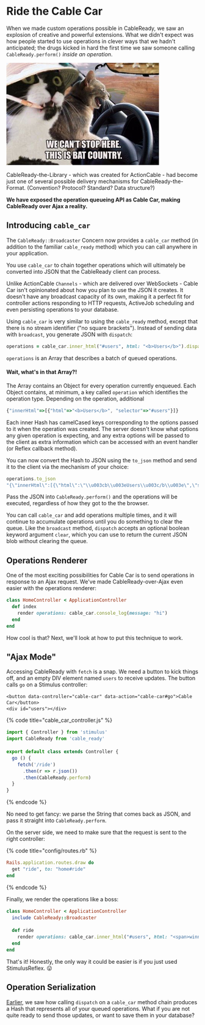 # Ride the Cable Car

When we made custom operations possible in CableReady, we saw an explosion of creative and powerful extensions. What we didn't expect was how people started to use operations in clever ways that we hadn't anticipated; the drugs kicked in hard the first time we saw someone calling `CableReady.perform()` _inside an operation_.

![](.gitbook/assets/bats.jpg)

CableReady-the-Library - which was created for ActionCable - had become just one of several possible delivery mechanisms for CableReady-the-Format. \(Convention? Protocol? Standard? Data structure?\)

**We have exposed the operation queueing API as Cable Car, making CableReady over Ajax a reality.**

## Introducing `cable_car`

The `CableReady::Broadcaster` Concern now provides a `cable_car` method \(in addition to the familiar `cable_ready` method\) which you can call anywhere in your application.

You use `cable_car` to chain together operations which will ultimately be converted into JSON that the CableReady client can process.

Unlike ActionCable `Channels` - which are delivered over WebSockets - Cable Car isn't opinionated about how you plan to use the JSON it creates. It doesn't have any broadcast capacity of its own, making it a perfect fit for controller actions responding to HTTP requests, ActiveJob scheduling and even persisting operations to your database.

Using `cable_car` is very similar to using the `cable_ready` method, except that there is no stream identifier \("no square brackets"\). Instead of sending data with `broadcast`, you generate JSON with `dispatch`:

```ruby
operations = cable_car.inner_html("#users", html: "<b>Users</b>").dispatch
```

`operations` is an Array that describes a batch of queued operations.

#### Wait, what's in that Array?!

The Array contains an Object for every operation currently enqueued. Each Object contains, at minimum, a key called `operation` which identifies the operation type. Depending on the operation, additional 

```javascript
{"innerHtml"=>[{"html"=>"<b>Users</b>", "selector"=>"#users"}]}
```

Each inner Hash has camelCased keys corresponding to the options passed to it when the operation was created. The server doesn't know what options any given operation is expecting, and any extra options will be passed to the client as extra information which can be accessed with an event handler \(or Reflex callback method\).

You can now convert the Hash to JSON using the `to_json` method and send it to the client via the mechanism of your choice:

```ruby
operations.to_json
"{\"innerHtml\":[{\"html\":\"\\u003cb\\u003eUsers\\u003c/b\\u003e\",\"selector\":\"#users\"}]}"
```

Pass the JSON into `CableReady.perform()` and the operations will be executed, regardless of how they got to the the browser.

You can call `cable_car` and add operations multiple times, and it will continue to accumulate operations until you do something to clear the queue. Like the `broadcast` method, `dispatch` accepts an optional boolean keyword argument `clear`, which you can use to return the current JSON blob without clearing the queue.

## Operations Renderer

One of the most exciting possibilities for Cable Car is to send operations in response to an Ajax request. We've made CableReady-over-Ajax even easier with the operations renderer:

```ruby
class HomeController < ApplicationController
  def index
    render operations: cable_car.console_log(message: "hi")
  end
end
```

How cool is that? Next, we'll look at how to put this technique to work.

## "Ajax Mode"

Accessing CableReady with `fetch` is a snap. We need a button to kick things off, and an empty DIV element named `users` to receive updates. The button calls `go` on a Stimulus controller:

```markup
<button data-controller="cable-car" data-action="cable-car#go">Cable Car</button>
<div id="users"></div>
```

{% code title="cable\_car\_controller.js" %}
```javascript
import { Controller } from 'stimulus'
import CableReady from 'cable_ready'

export default class extends Controller {
  go () {
    fetch('/ride')
      .then(r => r.json())
      .then(CableReady.perform)
  }
}
```
{% endcode %}

No need to get fancy: we parse the String that comes back as JSON, and pass it straight into `CableReady.perform`.

On the server side, we need to make sure that the request is sent to the right controller:

{% code title="config/routes.rb" %}
```ruby
Rails.application.routes.draw do
  get "ride", to: "home#ride" 
end
```
{% endcode %}

Finally, we render the operations like a boss:

```ruby
class HomeController < ApplicationController
  include CableReady::Broadcaster

  def ride
    render operations: cable_car.inner_html("#users", html: "<span>winning</span>")
  end
end
```

That's it! Honestly, the only way it could be easier is if you just used StimulusReflex. 😛

## Operation Serialization

[Earlier](cable-car.md#wait-whats-in-that-hash), we saw how calling `dispatch` on a `cable_car` method chain produces a Hash that represents all of your queued operations. What if you are not quite ready to send those updates, or want to save them in your database?

